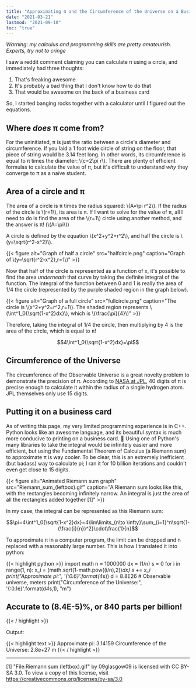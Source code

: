 ```yaml
---
title: "Approximating π and the Circumference of the Universe on a Business Card"
date: "2021-03-21"
lastmod: "2021-09-10"
toc: "true"
---
```


*Warning: my calculus and programming skills are pretty amateurish. Experts, try not to cringe*

I saw a reddit comment claiming you can calculate π using a circle, and immediately had three thoughts: 

1. That's freaking awesome
2. It's probably a bad thing that I don't know how to do that
3. That would be awesome on the back of a business card

So, I started banging rocks together with a calculator until I figured out the equations. 

## Where *does* π come from?

For the uninitiated, π is just the ratio between a circle's diameter and circumference. If you laid a 1 foot wide circle of string on the floor, that piece of string would be 3.14 feet long. In other words, its circumference is equal to π times the diameter: \\\(c=2\pi r\\\). There are plenty of efficient formulas to calculate the value of π, but it's difficult to understand *why* they converge to π as a naïve student. 

## Area of a circle and π

The area of a circle is π times the radius squared: \\\(A=\pi r^2\\\). If the radius of the circle is \\\(r=1\\\), its area is π. If I want to solve for the value of π, all I need to do is find the area of the \\\(r=1\\\) circle using another method, and the answer is π! (\\\(A=\pi\\\)) 

A circle is defined by the equation \\\(x^2+y^2=r^2\\\), and half the circle is \\\(y=\sqrt{r^2-x^2}\\\).

{{< figure alt="Graph of half a circle" src="halfcircle.png" caption="Graph of \\\(y=\sqrt{r^2-x^2},r=1\\\)" >}}

Now that half of the circle is represented as a function of x, it's possible to find the area *underneath* that curve by taking the definite integral of the function. The integral of the function between 0 and 1 is really the area of 1/4 the circle (represented by the purple shaded region in the graph below). 

{{< figure alt="Graph of a full circle" src="fullcircle.png" caption="The circle is \\\(x^2+y^2=r^2,r=1\\\). The shaded region represents \\\(\int^1_0{\sqrt{1-x^2}dx}\\\), which is \\\(\frac{\pi}{4}\\\)" >}}

Therefore, taking the integral of 1/4 the circle, then multiplying by 4 is the area of the circle, which is equal to π!

$$4\int^1_0{\sqrt{1-x^2}dx}=\pi$$

## Circumference of the Universe

The circumference of the Observable Universe is a great novelty problem to demonstrate the precision of π. According to [NASA at JPL](https://www.jpl.nasa.gov/edu/news/2016/3/16/how-many-decimals-of-pi-do-we-really-need/), 40 digits of π is precise enough to calculate it within the radius of a single hydrogen atom. JPL themselves only use 15 digits. 

## Putting it on a business card

As of writing this page, my very limited programming experience is in C++. Python looks like an awesome language, and its beautiful syntax is much more conducive to printing on a business card. 🙂 Using one of Python's many libraries to take the integral would be infinitely easier and more efficient, but using the Fundamental Theorem of Calculus (a Riemann sum) to approximate π is way cooler. To be clear, this is an extremely inefficient (but badass) way to calculate pi; I ran it for 10 billion iterations and couldn't even get close to 15 digits. 

{{< figure alt="Animated Riemann sum graph" src="Riemann_sum_(leftbox).gif" caption="A Riemann sum looks like this, with the rectangles becoming infinitely narrow. An integral is just the area of all the rectangles added together [1]" >}}


In my case, the integral can be represented as this Riemann sum: 

$$\pi=4\int^1_0{\sqrt{1-x^2}dx}=4\lim\limits_{n\to \infty}\sum_{i=1}^n\sqrt{1-(\frac{i}{n})^2}\cdot\frac{1}{n}$$

To approximate π in a computer program, the limit can be dropped and n replaced with a reasonably large number. This is how I translated it into python: 

{{< highlight python >}}
import math
n = 1000000
dx = (1/n)
s = 0
for i in range(1, n):
    x_i = (math.sqrt(1-math.pow((i/n),2))*dx)
    s += x_i
print("Approximate pi:", '{:0.6}'.format(4*s))
d = 8.8E26 # Observable universe, meters
print("Circumference of the Universe:", '{:0.1e}'.format(d*4*s,1), "m")
## Accurate to (8.4E-5)%, or 840 parts per billion!
{{< / highlight >}}

Output: 

{{< highlight text >}}
Approximate pi: 3.14159
Circumference of the Universe: 2.8e+27 m
{{< / highlight >}}

---

[1] "File:Riemann sum (leftbox).gif" by 09glasgow09 is licensed with CC BY-SA 3.0. To view a copy of this license, visit https://creativecommons.org/licenses/by-sa/3.0